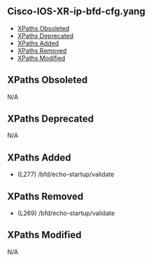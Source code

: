 ## Cisco-IOS-XR-ip-bfd-cfg.yang

- [XPaths Obsoleted](#xpaths-obsoleted)
- [XPaths Deprecated](#xpaths-deprecated)
- [XPaths Added](#xpaths-added)
- [XPaths Removed](#xpaths-removed)
- [XPaths Modified](#xpaths-modified)

## XPaths Obsoleted

N/A

## XPaths Deprecated

N/A

## XPaths Added

- (L277)	/bfd/echo-startup/validate

## XPaths Removed

- (L269)	/bfd/echo-startup/validate

## XPaths Modified

N/A

